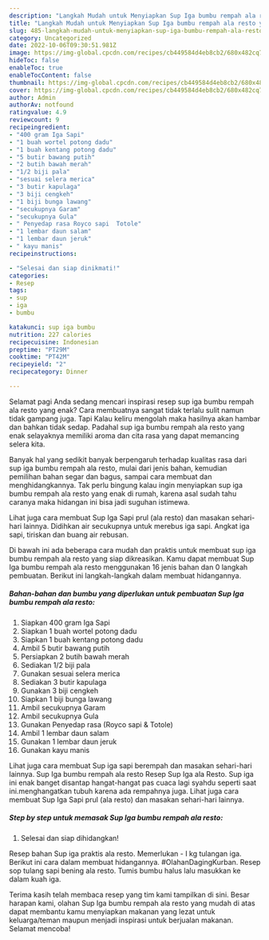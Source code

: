 ```yaml
---
description: "Langkah Mudah untuk Menyiapkan Sup Iga bumbu rempah ala resto yang Sempurna"
title: "Langkah Mudah untuk Menyiapkan Sup Iga bumbu rempah ala resto yang Sempurna"
slug: 485-langkah-mudah-untuk-menyiapkan-sup-iga-bumbu-rempah-ala-resto-yang-sempurna
category: Uncategorized
date: 2022-10-06T09:30:51.981Z
image: https://img-global.cpcdn.com/recipes/cb449584d4eb8cb2/680x482cq70/sup-iga-bumbu-rempah-ala-resto-foto-resep-utama.jpg
hideToc: false
enableToc: true
enableTocContent: false
thumbnail: https://img-global.cpcdn.com/recipes/cb449584d4eb8cb2/680x482cq70/sup-iga-bumbu-rempah-ala-resto-foto-resep-utama.jpg
cover: https://img-global.cpcdn.com/recipes/cb449584d4eb8cb2/680x482cq70/sup-iga-bumbu-rempah-ala-resto-foto-resep-utama.jpg
author: Admin
authorAv: notfound
ratingvalue: 4.9
reviewcount: 9
recipeingredient:
- "400 gram Iga Sapi"
- "1 buah wortel potong dadu"
- "1 buah kentang potong dadu"
- "5 butir bawang putih"
- "2 butih bawah merah"
- "1/2 biji pala"
- "sesuai selera merica"
- "3 butir kapulaga"
- "3 biji cengkeh"
- "1 biji bunga lawang"
- "secukupnya Garam"
- "secukupnya Gula"
- " Penyedap rasa Royco sapi  Totole"
- "1 lembar daun salam"
- "1 lembar daun jeruk"
- " kayu manis"
recipeinstructions:

- "Selesai dan siap dinikmati!"
categories:
- Resep
tags:
- sup
- iga
- bumbu

katakunci: sup iga bumbu 
nutrition: 227 calories
recipecuisine: Indonesian
preptime: "PT29M"
cooktime: "PT42M"
recipeyield: "2"
recipecategory: Dinner

---
```



Selamat pagi Anda sedang mencari inspirasi resep sup iga bumbu rempah ala resto yang enak? Cara membuatnya sangat tidak terlalu sulit namun tidak gampang juga. Tapi Kalau keliru mengolah maka hasilnya akan hambar dan bahkan tidak sedap. Padahal sup iga bumbu rempah ala resto yang enak selayaknya memiliki aroma dan cita rasa yang dapat memancing selera kita.


Banyak hal yang sedikit banyak berpengaruh terhadap kualitas rasa dari sup iga bumbu rempah ala resto, mulai dari jenis bahan, kemudian pemilihan bahan segar dan bagus, sampai cara membuat dan menghidangkannya. Tak perlu bingung kalau ingin menyiapkan sup iga bumbu rempah ala resto yang enak di rumah, karena asal sudah tahu caranya maka hidangan ini bisa jadi suguhan istimewa.

Lihat juga cara membuat Sup Iga Sapi prul (ala resto) dan masakan sehari-hari lainnya. Didihkan air secukupnya untuk merebus iga sapi. Angkat iga sapi, tiriskan dan buang air rebusan.


Di bawah ini ada beberapa cara mudah dan praktis untuk membuat sup iga bumbu rempah ala resto yang siap dikreasikan. Kamu dapat membuat Sup Iga bumbu rempah ala resto menggunakan 16 jenis bahan dan 0 langkah pembuatan. Berikut ini langkah-langkah dalam membuat hidangannya.

<!--inarticleads1-->

##### Bahan-bahan dan bumbu yang diperlukan untuk pembuatan Sup Iga bumbu rempah ala resto:

1. Siapkan 400 gram Iga Sapi
1. Siapkan 1 buah wortel potong dadu
1. Siapkan 1 buah kentang potong dadu
1. Ambil 5 butir bawang putih
1. Persiapkan 2 butih bawah merah
1. Sediakan 1/2 biji pala
1. Gunakan sesuai selera merica
1. Sediakan 3 butir kapulaga
1. Gunakan 3 biji cengkeh
1. Siapkan 1 biji bunga lawang
1. Ambil secukupnya Garam
1. Ambil secukupnya Gula
1. Gunakan  Penyedap rasa (Royco sapi &amp; Totole)
1. Ambil 1 lembar daun salam
1. Gunakan 1 lembar daun jeruk
1. Gunakan  kayu manis


Lihat juga cara membuat Sup iga sapi berempah dan masakan sehari-hari lainnya. Sup Iga bumbu rempah ala resto Resep Sup Iga ala Resto. Sup iga ini enak banget disantap hangat-hangat pas cuaca lagi syahdu seperti saat ini.menghangatkan tubuh karena ada rempahnya juga. Lihat juga cara membuat Sup Iga Sapi prul (ala resto) dan masakan sehari-hari lainnya. 

<!--inarticleads2-->

##### Step by step untuk memasak Sup Iga bumbu rempah ala resto:


1. Selesai dan siap dihidangkan!

Resep bahan Sup iga praktis ala resto. Memerlukan - I kg tulangan iga. Berikut ini cara dalam membuat hidangannya. #OlahanDagingKurban. Resep sop tulang sapi bening ala resto. Tumis bumbu halus lalu masukkan ke dalam kuah iga. 

Terima kasih telah membaca resep yang tim kami tampilkan di sini. Besar harapan kami, olahan Sup Iga bumbu rempah ala resto yang mudah di atas dapat membantu kamu menyiapkan makanan yang lezat untuk keluarga/teman maupun menjadi inspirasi untuk berjualan makanan. Selamat mencoba!
